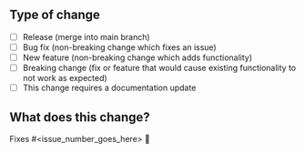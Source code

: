 <!-- Thank you for contributing `react-native-themed-styled-system` package 🤗 -->

## Type of change

<!-- Please delete options that are not relevant. -->

- [ ] Release (merge into main branch)
- [ ] Bug fix (non-breaking change which fixes an issue)
- [ ] New feature (non-breaking change which adds functionality)
- [ ] Breaking change (fix or feature that would cause existing functionality to not work as expected)
- [ ] This change requires a documentation update

## What does this change?

<!-- Please include a summary of the change and which issue is fixed. Please also include relevant motivation and context. List any dependencies that are required for this change. -->
<!-- Please delete section if it is not a PR changes feature. -->

Fixes #<issue_number_goes_here> 🎯

